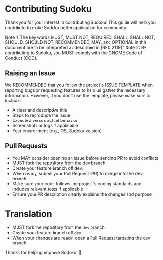 # Contributing Sudoku      
Thank you for your interest in contributing Sudoku! This guide will help you contribute to make Sudoku better application for community.

Note 1: The key words MUST, MUST NOT, REQUIRED, SHALL, SHALL NOT, SHOULD, SHOULD NOT, RECOMMENDED, MAY, and OPTIONAL in this document are to be interpreted as described in [RFC 2119]"
Note 2: By contributing to Sudoku, you MUST comply with the GNOME Code of Conduct (COC).

## Raising an Issue

We RECOMMENDED that you follow the project's ISSUE TEMPLATE when reporting bugs or requesting features to help us gather the necessary information. However, if you don't use the template, please make sure to include:

- A clear and descriptive title
- Steps to reproduce the issue
- Expected versus actual behavior
- Screenshots or logs if applicable
- Your environment (e.g., OS, Sudoku version)

## Pull Requests

- You MAY consider opening an issue before sending PR to avoid conflicts
- MUST fork the repository from the dev branch
- Create your feature branch off dev.
- When ready, submit your Pull Request (PR) to merge into the dev branch.
- Make sure your code follows the project's coding standards and includes relevant tests if applicable
- Ensure your PR description clearly explains the changes and purpose

# Translation
- MUST fork the repository from the `dev` branch.
- Create your feature branch off `dev`.
- When your changes are ready, open a Pull Request targeting the dev branch.

Thanks for helping improve Sudoku! 🙌
